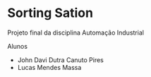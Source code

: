 # Sorting Sation
Projeto final da disciplina Automação Industrial

Alunos
- John Davi Dutra Canuto Pires
- Lucas Mendes Massa
